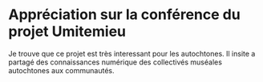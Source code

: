 # Appréciation sur la conférence du projet Umitemieu
Je trouve que ce projet est très interessant pour les autochtones. Il insite a partagé des connaissances numérique des collectivés muséales autochtones aux communautés. 
